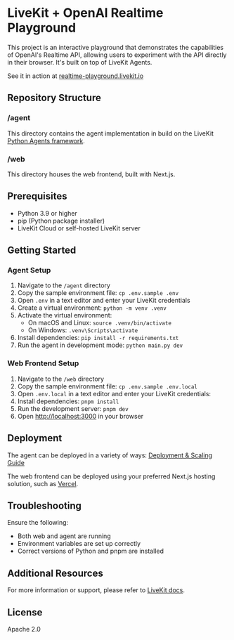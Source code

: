 # LiveKit + OpenAI Realtime Playground

This project is an interactive playground that demonstrates the capabilities of OpenAI's Realtime API, allowing users to experiment with the API directly in their browser. It's built on top of LiveKit Agents.

See it in action at [realtime-playground.livekit.io](https://realtime-playground.livekit.io)

## Repository Structure

### /agent

This directory contains the agent implementation in build on the LiveKit [Python Agents framework](https://github.com/livekit/agents).

### /web

This directory houses the web frontend, built with Next.js.

## Prerequisites

- Python 3.9 or higher
- pip (Python package installer)
- LiveKit Cloud or self-hosted LiveKit server

## Getting Started

### Agent Setup

1. Navigate to the `/agent` directory
2. Copy the sample environment file: `cp .env.sample .env`
3. Open `.env` in a text editor and enter your LiveKit credentials
1. Create a virtual environment: `python -m venv .venv`
2. Activate the virtual environment:
   - On macOS and Linux: `source .venv/bin/activate`
   - On Windows: `.venv\Scripts\activate`
3. Install dependencies: `pip install -r requirements.txt`
4. Run the agent in development mode: `python main.py dev`

### Web Frontend Setup

1. Navigate to the `/web` directory
2. Copy the sample environment file: `cp .env.sample .env.local`
3. Open `.env.local` in a text editor and enter your LiveKit credentials:
4. Install dependencies: `pnpm install`
5. Run the development server: `pnpm dev`
6. Open [http://localhost:3000](http://localhost:3000) in your browser

## Deployment

The agent can be deployed in a variety of ways: [Deployment & Scaling Guide](https://docs.livekit.io/agents/deployment/)

The web frontend can be deployed using your preferred Next.js hosting solution, such as [Vercel](https://vercel.com/).

## Troubleshooting

Ensure the following:

- Both web and agent are running
- Environment variables are set up correctly
- Correct versions of Python and pnpm are installed

## Additional Resources

For more information or support, please refer to [LiveKit docs](https://docs.livekit.io/).

## License

Apache 2.0
